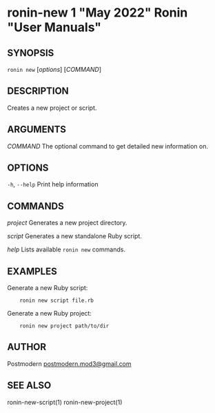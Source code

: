 # ronin-new 1 "May 2022" Ronin "User Manuals"

## SYNOPSIS

`ronin new` [*options*] [*COMMAND*]

## DESCRIPTION

Creates a new project or script.

## ARGUMENTS

*COMMAND*
	The optional command to get detailed new information on.

## OPTIONS

`-h`, `--help`
  Print help information

## COMMANDS

*project*
  Generates a new project directory.

*script*
  Generates a new standalone Ruby script.

*help*
  Lists available `ronin new` commands.

## EXAMPLES

Generate a new Ruby script:

        ronin new script file.rb

Generate a new Ruby project:

        ronin new project path/to/dir

## AUTHOR

Postmodern <postmodern.mod3@gmail.com>

## SEE ALSO

ronin-new-script(1) ronin-new-project(1)
